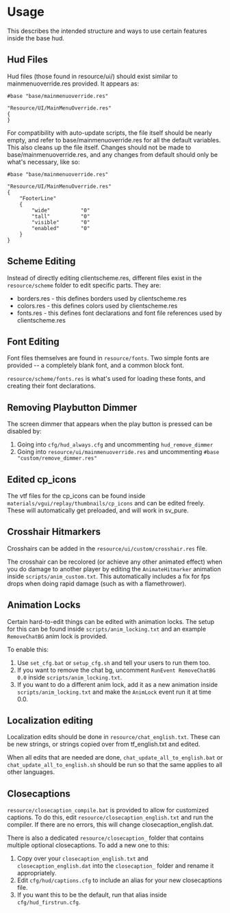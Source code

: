 # Usage

This describes the intended structure and ways to use certain features inside the base hud.

## Hud Files

Hud files (those found in resource/ui/) should exist similar to mainmenuoverride.res provided. It appears as:

```
#base "base/mainmenuoverride.res"

"Resource/UI/MainMenuOverride.res"
{
}
```

For compatibility with auto-update scripts, the file itself should be nearly empty, and refer to base/mainmenuoverride.res for all the default variables. This also cleans up the file itself. Changes should not be made to base/mainmenuoverride.res, and any changes from default should only be what's necessary, like so:

```
#base "base/mainmenuoverride.res"

"Resource/UI/MainMenuOverride.res"
{
	"FooterLine"
	{
		"wide"			"0"
		"tall"			"0"
		"visible"		"0"
		"enabled"		"0"
	}
}
```

## Scheme Editing

Instead of directly editing clientscheme.res, different files exist in the `resource/scheme` folder to edit specific parts. They are:

- borders.res - this defines borders used by clientscheme.res
- colors.res - this defines colors used by clientscheme.res
- fonts.res - this defines font declarations and font file references used by clientscheme.res

## Font Editing

Font files themselves are found in `resource/fonts`. Two simple fonts are provided -- a completely blank font, and a common block font.

`resource/scheme/fonts.res` is what's used for loading these fonts, and creating their font declarations.

## Removing Playbutton Dimmer

The screen dimmer that appears when the play button is pressed can be disabled by:

1. Going into `cfg/hud_always.cfg` and uncommenting `hud_remove_dimmer`
2. Going into `resource/ui/mainmenuoverride.res` and uncommenting `#base "custom/remove_dimmer.res"`

## Edited cp_icons

The vtf files for the cp_icons can be found inside `materials/vgui/replay/thumbnails/cp_icons` and can be edited freely. These will automatically get preloaded, and will work in sv_pure.

## Crosshair Hitmarkers

Crosshairs can be added in the `resource/ui/custom/crosshair.res` file.

The crosshair can be recolored (or achieve any other animated effect) when you do damage to another player by editing the `AnimateHitmarker` animation inside `scripts/anim_custom.txt`. This automatically includes a fix for fps drops when doing rapid damage (such as with a flamethrower).

## Animation Locks

Certain hard-to-edit things can be edited with animation locks. The setup for this can be found inside `scripts/anim_locking.txt` and an example `RemoveChatBG` anim lock is provided.

To enable this:
1. Use `set_cfg.bat` or `setup_cfg.sh` and tell your users to run them too.
2. If you want to remove the chat bg, uncomment `RunEvent RemoveChatBG 0.0` inside `scripts/anim_locking.txt`.
3. If you want to do a different anim lock, add it as a new animation inside `scripts/anim_locking.txt` and make the `AnimLock` event run it at time 0.0.

## Localization editing

Localization edits should be done in `resource/chat_english.txt`. These can be new strings, or strings copied over from tf_english.txt and edited.

When all edits that are needed are done, `chat_update_all_to_english.bat` or `chat_update_all_to_english.sh` should be run so that the same applies to all other languages.

## Closecaptions

`resource/closecaption_compile.bat` is provided to allow for customized captions. To do this, edit `resource/closecaption_english.txt` and run the compiler. If there are no errors, this will change closecaption_english.dat.

There is also a dedicated `resource/closecaption_` folder that contains multiple optional closecaptions. To add a new one to this:

1. Copy over your `closecaption_english.txt` and `closecaption_english.dat` into the `closecaption_` folder and rename it appropriately.
2. Edit `cfg/hud/captions.cfg` to include an alias for your new closecaptions file.
3. If you want this to be the default, run that alias inside `cfg/hud_firstrun.cfg`.
